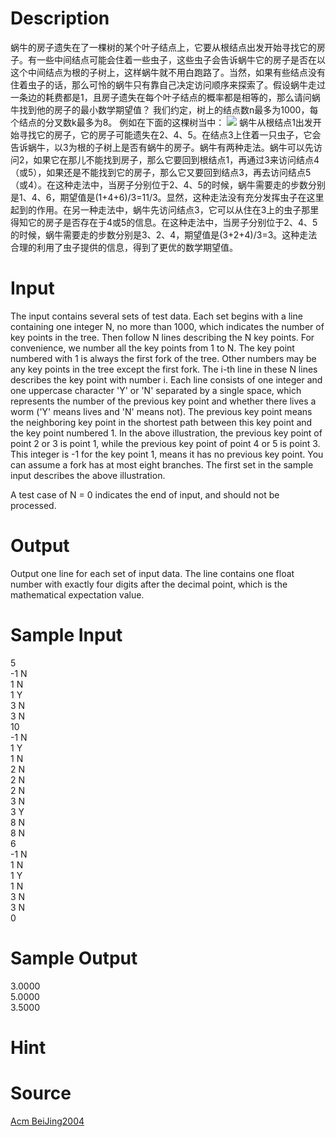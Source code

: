 
# Description

<div class="content">蜗牛的房子遗失在了一棵树的某个叶子结点上，它要从根结点出发开始寻找它的房子。有一些中间结点可能会住着一些虫子，这些虫子会告诉蜗牛它的房子是否在以这个中间结点为根的子树上，这样蜗牛就不用白跑路了。当然，如果有些结点没有住着虫子的话，那么可怜的蜗牛只有靠自己决定访问顺序来探索了。假设蜗牛走过一条边的耗费都是1，且房子遗失在每个叶子结点的概率都是相等的，那么请问蜗牛找到他的房子的最小数学期望值？
我们约定，树上的结点数n最多为1000，每个结点的分叉数k最多为8。
例如在下面的这棵树当中：
<img border="0" src="source/bzoj/1865/img/aHR0cHM6Ly9seWRzeS5jb20vSnVkZ2VPbmxpbmUvaW1hZ2VzLzE4NjUuanBn.jpg"/> 
蜗牛从根结点1出发开始寻找它的房子，它的房子可能遗失在2、4、5。在结点3上住着一只虫子，它会告诉蜗牛，以3为根的子树上是否有蜗牛的房子。蜗牛有两种走法。蜗牛可以先访问2，如果它在那儿不能找到房子，那么它要回到根结点1，再通过3来访问结点4（或5），如果还是不能找到它的房子，那么它又要回到结点3，再去访问结点5（或4）。在这种走法中，当房子分别位于2、4、5的时候，蜗牛需要走的步数分别是1、4、6，期望值是(1+4+6)/3=11/3。显然，这种走法没有充分发挥虫子在这里起到的作用。在另一种走法中，蜗牛先访问结点3，它可以从住在3上的虫子那里得知它的房子是否存在于4或5的信息。在这种走法中，当房子分别位于2、4、5的时候，蜗牛需要走的步数分别是3、2、4，期望值是(3+2+4)/3=3。这种走法合理的利用了虫子提供的信息，得到了更优的数学期望值。 

</div>

# Input

<div class="content">The input contains several sets of test data. Each set begins with a line containing one integer N, no more than 1000, which indicates the number of key points in the tree. Then follow N lines describing the N key points. For convenience, we number all the key points from 1 to N. The key point numbered with 1 is always the first fork of the tree. Other numbers may be any key points in the tree except the first fork. The i-th line in these N lines describes the key point with number i. Each line consists of one integer and one uppercase character &#39;Y&#39; or &#39;N&#39; separated by a single space, which represents the number of the previous key point and whether there lives a worm (&#39;Y&#39; means lives and &#39;N&#39; means not). The previous key point means the neighboring key point in the shortest path between this key point and the key point numbered 1. In the above illustration, the previous key point of point 2 or 3 is point 1, while the previous key point of point 4 or 5 is point 3. This integer is -1 for the key point 1, means it has no previous key point. You can assume a fork has at most eight branches. The first set in the sample input describes the above illustration. 

A test case of N = 0 indicates the end of input, and should not be processed. 
</div>

# Output

<div class="content">Output one line for each set of input data. The line contains one float number with exactly four digits after the decimal point, which is the mathematical expectation value. 
</div>

# Sample Input

<div class="content"><span class="sampledata">5<br/>
-1 N<br/>
1 N<br/>
1 Y<br/>
3 N<br/>
3 N<br/>
10<br/>
-1 N<br/>
1 Y<br/>
1 N<br/>
2 N<br/>
2 N<br/>
2 N<br/>
3 N<br/>
3 Y<br/>
8 N<br/>
8 N<br/>
6<br/>
-1 N<br/>
1 N<br/>
1 Y<br/>
1 N<br/>
3 N<br/>
3 N<br/>
0<br/>
</span></div>

# Sample Output

<div class="content"><span class="sampledata">3.0000<br/>
5.0000<br/>
3.5000<br/>
</span></div>

# Hint

<div class="content"><p></p></div>

# Source

<div class="content"><p><a href="problemset.php?search=Acm BeiJing2004">Acm BeiJing2004</a></p></div>

